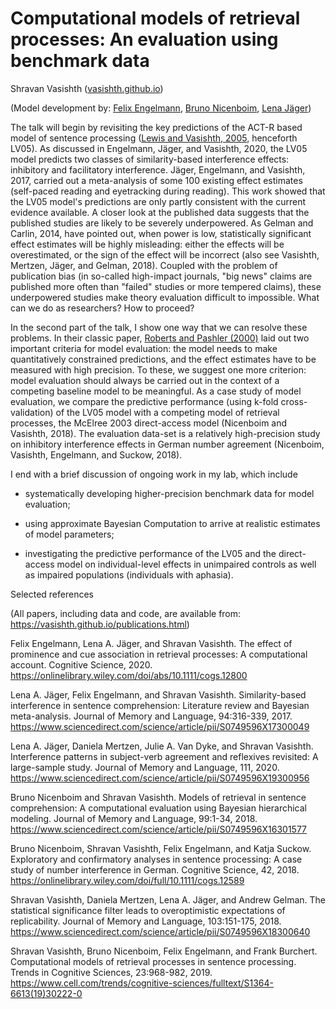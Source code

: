 # Computational models of retrieval processes: An evaluation using benchmark data

Shravan Vasishth ([vasishth.github.io](vasishth.github.io))

(Model development by: [Felix Engelmann](https://de.linkedin.com/in/felixengelmann), [Bruno Nicenboim](http://www.ling.uni-potsdam.de/~nicenboim/), [Lena Jäger](https://www.uni-potsdam.de/en/cs-ml/staff/phd/lenajaeger.html))

The talk will begin by revisiting the key predictions of the ACT-R based model of sentence processing ([Lewis and Vasishth, 2005](https://onlinelibrary.wiley.com/doi/abs/10.1207/s15516709cog0000_25), henceforth LV05). As discussed in Engelmann, Jäger, and Vasishth, 2020, the LV05 model predicts two classes of similarity-based interference effects: inhibitory and facilitatory interference. Jäger, Engelmann, and Vasishth, 2017, carried out a meta-analysis of some 100 existing effect estimates (self-paced reading and eyetracking during reading). This work showed that the LV05 model's predictions are only partly consistent with the current evidence available. A closer look at the published data suggests that the published studies are likely to be severely underpowered. As Gelman and Carlin, 2014, have pointed out, when power is low, statistically significant effect estimates will be highly misleading: either the effects will be overestimated, or the sign of the effect will be incorrect (also see Vasishth, Mertzen, Jäger, and Gelman, 2018). Coupled with the problem of publication bias (in so-called high-impact journals, "big news" claims are published more often than "failed" studies or more tempered claims), these underpowered studies make theory evaluation difficult to impossible. What can we do as researchers? How to proceed? 

In the second part of the talk, I show one way that we can resolve these problems. In their classic paper, [Roberts and Pashler (2000)](https://psycnet.apa.org/fulltext/2000-15248-005.html) laid out two important criteria for model evaluation: the model needs to make quantitatively constrained predictions, and the effect estimates have to be measured with high precision. To these, we suggest one more criterion: model evaluation should always be carried out in the context of a competing baseline model to be meaningful. As a case study of model evaluation, we compare the predictive performance (using k-fold cross-validation) of the LV05 model with a competing model of retrieval processes, the McElree 2003 direct-access model (Nicenboim and Vasishth, 2018). The evaluation data-set is a relatively high-precision study on inhibitory interference effects in German number agreement (Nicenboim, Vasishth, Engelmann, and Suckow, 2018).   

I end with a brief discussion of ongoing work in my lab, which include 

- systematically developing higher-precision benchmark data for model evaluation;

- using approximate Bayesian Computation to arrive at realistic estimates of model parameters;  

- investigating the predictive performance of the LV05 and the direct-access model on individual-level effects in unimpaired controls as well as impaired populations (individuals with aphasia).  

Selected references

(All papers, including data and code, are available from: https://vasishth.github.io/publications.html)

Felix Engelmann, Lena A. Jäger, and Shravan Vasishth. The effect of prominence and cue association in retrieval processes: A computational account. Cognitive Science, 2020. 
https://onlinelibrary.wiley.com/doi/abs/10.1111/cogs.12800

Lena A. Jäger, Felix Engelmann, and Shravan Vasishth. Similarity-based interference in sentence comprehension: Literature review and Bayesian meta-analysis. Journal of Memory and Language, 94:316-339, 2017. 
https://www.sciencedirect.com/science/article/pii/S0749596X17300049

Lena A. Jäger, Daniela Mertzen, Julie A. Van Dyke, and Shravan Vasishth. Interference patterns in subject-verb agreement and reflexives revisited: A large-sample study. Journal of Memory and Language, 111, 2020. 
https://www.sciencedirect.com/science/article/pii/S0749596X19300956

Bruno Nicenboim and Shravan Vasishth. Models of retrieval in sentence comprehension: A computational evaluation using Bayesian hierarchical modeling. Journal of Memory and Language, 99:1-34, 2018. 
https://www.sciencedirect.com/science/article/pii/S0749596X16301577

Bruno Nicenboim, Shravan Vasishth, Felix Engelmann, and Katja Suckow. Exploratory and confirmatory analyses in sentence processing: A case study of number interference in German. Cognitive Science, 42, 2018. 
https://onlinelibrary.wiley.com/doi/full/10.1111/cogs.12589

Shravan Vasishth, Daniela Mertzen, Lena A. Jäger, and Andrew Gelman. The statistical significance filter leads to overoptimistic expectations of replicability. Journal of Memory and Language, 103:151-175, 2018. 
https://www.sciencedirect.com/science/article/pii/S0749596X18300640

Shravan Vasishth, Bruno Nicenboim, Felix Engelmann, and Frank Burchert. Computational models of retrieval processes in sentence processing. Trends in Cognitive Sciences, 23:968-982, 2019.
https://www.cell.com/trends/cognitive-sciences/fulltext/S1364-6613(19)30222-0  
